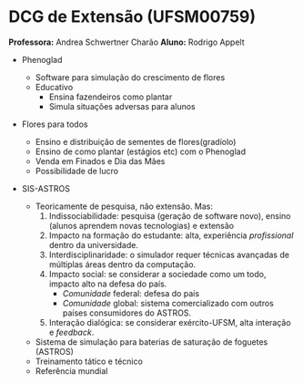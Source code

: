 # DCG de Extensão (UFSM00759)

**Professora:** Andrea Schwertner Charão 
**Aluno:** Rodrigo Appelt

* Phenoglad
    * Software para simulação do crescimento de flores
    * Educativo
        * Ensina fazendeiros como plantar
        * Simula situações adversas para alunos
* Flores para todos
    * Ensino e distribuição de sementes de flores(gradíolo)
    * Ensino de como plantar (estágios etc) com o Phenoglad
    * Venda em Finados e Dia das Mães
    * Possibilidade de lucro

* SIS-ASTROS
    * Teoricamente de pesquisa, não extensão. Mas:
        1. Indissociabilidade: pesquisa (geração de software novo), ensino (alunos aprendem novas
        tecnologias) e extensão
        2. Impacto na formação do estudante: alta, experiência _profissional_ dentro da universidade.
        3. Interdisciplinaridade: o simulador requer técnicas avançadas de múltiplas áreas dentro da computação.
        4. Impacto social: se considerar a sociedade como um todo, impacto alto na defesa do país.
            * _Comunidade_ federal: defesa do país
            * _Comunidade_ global: sistema comercializado com outros países
            consumidores do ASTROS.
        5. Interação dialógica: se considerar exército-UFSM, alta interação e _feedback_.
    * Sistema de simulação para baterias de saturação de foguetes (ASTROS)
    * Treinamento tático e técnico
    * Referência mundial